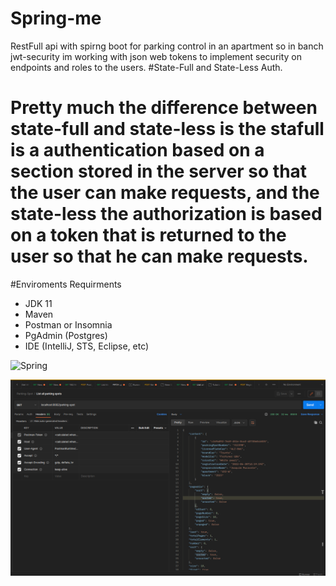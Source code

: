 # Spring-me
RestFull api with spirng boot for parking control in an apartment so in banch jwt-security im working with json web tokens to implement security on endpoints and roles to the users. #State-Full and State-Less Auth. 

# Pretty much the difference between state-full and state-less is the stafull is a authentication based on a section stored in the server so that the user can make requests, and the state-less the authorization is based on a token that is returned to the user so that he can make requests.

#Enviroments Requirments
- JDK 11
- Maven
- Postman or Insomnia 
- PgAdmin (Postgres)
- IDE (IntelliJ, STS, Eclipse, etc)

 ![Spring](https://img.shields.io/badge/spring-%236DB33F.svg?style=for-the-badge&logo=spring&logoColor=white) 

 ![Response](https://github.com/Denilson87/Spring-me/blob/master/src/main/resources/Media/reponse.png)
